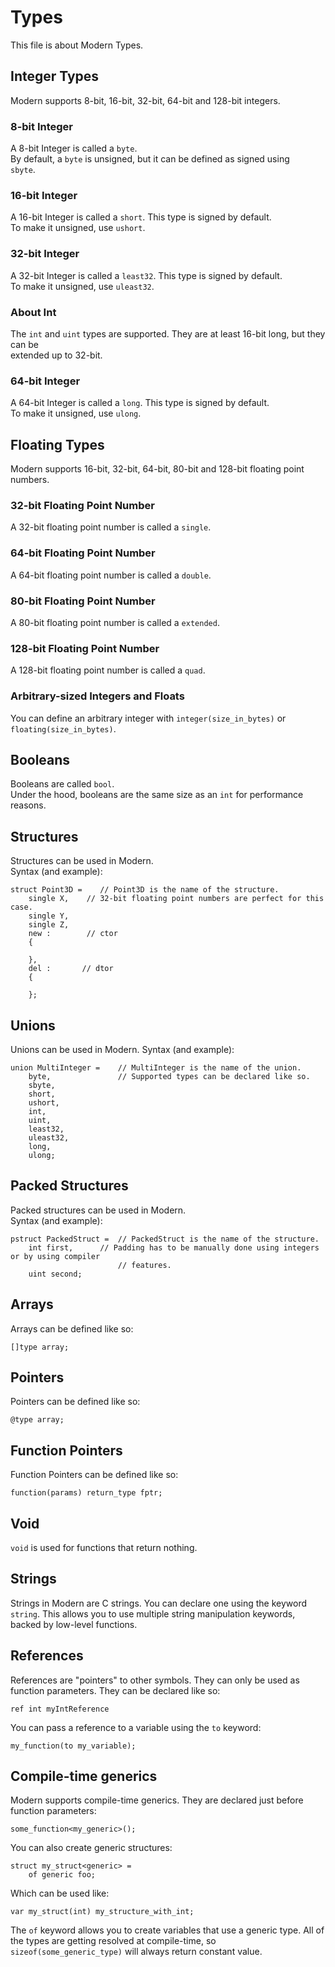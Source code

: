 # Types
This file is about Modern Types.
## Integer Types
Modern supports 8-bit, 16-bit, 32-bit, 64-bit and 128-bit integers.
### 8-bit Integer
A 8-bit Integer is called a ``byte``.  
By default, a ``byte`` is unsigned, but it can be defined as signed using  
``sbyte``.
### 16-bit Integer
A 16-bit Integer is called a ``short``. This type is signed by default.  
To make it unsigned, use ``ushort``.
### 32-bit Integer
A 32-bit Integer is called a ``least32``. This type is signed by default.  
To make it unsigned, use ``uleast32``.
### About Int
The ``int`` and ``uint`` types are supported. They are at least 16-bit long, but they can be  
extended up to 32-bit.
### 64-bit Integer
A 64-bit Integer is called a ``long``. This type is signed by default.  
To make it unsigned, use ``ulong``.
## Floating Types
Modern supports 16-bit, 32-bit, 64-bit, 80-bit and 128-bit floating point numbers.
### 32-bit Floating Point Number
A 32-bit floating point number is called a ``single``.
### 64-bit Floating Point Number
A 64-bit floating point number is called a ``double``.
### 80-bit Floating Point Number
A 80-bit floating point number is called a ``extended``.
### 128-bit Floating Point Number
A 128-bit floating point number is called a ``quad``.
### Arbitrary-sized Integers and Floats
You can define an arbitrary integer with `integer(size_in_bytes)` or `floating(size_in_bytes)`.
## Booleans
Booleans are called `bool`.  
Under the hood, booleans are the same size as an `int` for performance reasons.
## Structures
Structures can be used in Modern.  
Syntax (and example):  
```
struct Point3D =    // Point3D is the name of the structure.
    single X,    // 32-bit floating point numbers are perfect for this case.
    single Y,
    single Z,
    new :        // ctor
    {

    },
    del :       // dtor
    {

    };
```
## Unions
Unions can be used in Modern.
Syntax (and example):  
```
union MultiInteger =    // MultiInteger is the name of the union.
    byte,               // Supported types can be declared like so.
    sbyte,
    short,
    ushort,
    int,
    uint,
    least32,
    uleast32,
    long,
    ulong;
```
## Packed Structures
Packed structures can be used in Modern.  
Syntax (and example):  
```
pstruct PackedStruct =  // PackedStruct is the name of the structure.
    int first,      // Padding has to be manually done using integers or by using compiler
                        // features.
    uint second;
```
## Arrays
Arrays can be defined like so:  
```
[]type array;
```  
## Pointers
Pointers can be defined like so:  
```
@type array;
```
## Function Pointers
Function Pointers can be defined like so:  
```
function(params) return_type fptr;
```
## Void
``void`` is used for functions that return nothing.
## Strings
Strings in Modern are C strings. You can declare one using the keyword `string`. This allows you to use multiple 
string manipulation keywords, backed by low-level functions.
## References
References are "pointers" to other symbols. They can only be used as function parameters. They can be declared like so:  
```
ref int myIntReference
```  
You can pass a reference to a variable using the `to` keyword:  
```
my_function(to my_variable);
```
## Compile-time generics
Modern supports compile-time generics. They are declared just before function parameters:   
```
some_function<my_generic>();
```  
You can also create generic structures:  
```
struct my_struct<generic> =
    of generic foo;
```  
Which can be used like:  
```
var my_struct(int) my_structure_with_int;
```  
The `of` keyword allows you to create variables that use a generic type. All of the types are getting resolved at compile-time, so `sizeof(some_generic_type)` will always return constant value.
